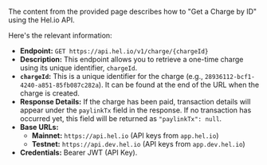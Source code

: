 The content from the provided page describes how to "Get a Charge by ID" using the Hel.io API.

Here's the relevant information:

- **Endpoint:** `GET https://api.hel.io/v1/charge/{chargeId}`
- **Description:** This endpoint allows you to retrieve a one-time charge using its unique identifier, `chargeId`.
- **`chargeId`:** This is a unique identifier for the charge (e.g., `28936112-bcf1-4240-a851-85fb087c282a`). It can be found at the end of the URL when the charge is created.
- **Response Details:** If the charge has been paid, transaction details will appear under the `paylinkTx` field in the response. If no transaction has occurred yet, this field will be returned as `"paylinkTx": null`.
- **Base URLs:**
  - **Mainnet:** `https://api.hel.io` (API keys from `app.hel.io`)
  - **Testnet:** `https://api.dev.hel.io` (API keys from `app.dev.hel.io`)
- **Credentials:** Bearer JWT (API Key).
